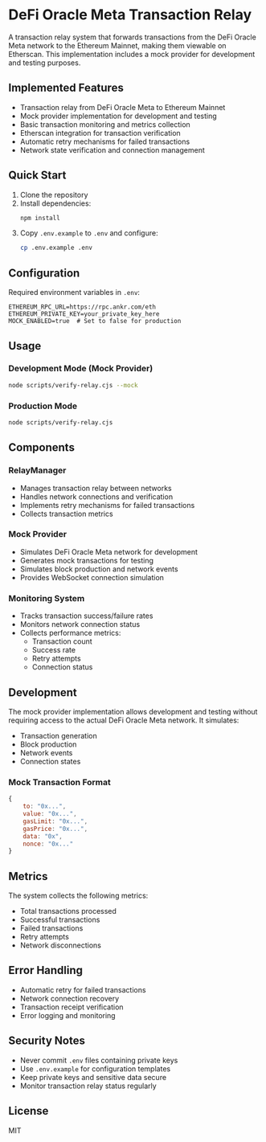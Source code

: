 # DeFi Oracle Meta Transaction Relay

A transaction relay system that forwards transactions from the DeFi Oracle Meta network to the Ethereum Mainnet, making them viewable on Etherscan. This implementation includes a mock provider for development and testing purposes.

## Implemented Features

- Transaction relay from DeFi Oracle Meta to Ethereum Mainnet
- Mock provider implementation for development and testing
- Basic transaction monitoring and metrics collection
- Etherscan integration for transaction verification
- Automatic retry mechanisms for failed transactions
- Network state verification and connection management

## Quick Start

1. Clone the repository
2. Install dependencies:
   ```bash
   npm install
   ```
3. Copy `.env.example` to `.env` and configure:
   ```bash
   cp .env.example .env
   ```

## Configuration

Required environment variables in `.env`:

```
ETHEREUM_RPC_URL=https://rpc.ankr.com/eth
ETHEREUM_PRIVATE_KEY=your_private_key_here
MOCK_ENABLED=true  # Set to false for production
```

## Usage

### Development Mode (Mock Provider)
```bash
node scripts/verify-relay.cjs --mock
```

### Production Mode
```bash
node scripts/verify-relay.cjs
```

## Components

### RelayManager
- Manages transaction relay between networks
- Handles network connections and verification
- Implements retry mechanisms for failed transactions
- Collects transaction metrics

### Mock Provider
- Simulates DeFi Oracle Meta network for development
- Generates mock transactions for testing
- Simulates block production and network events
- Provides WebSocket connection simulation

### Monitoring System
- Tracks transaction success/failure rates
- Monitors network connection status
- Collects performance metrics:
  - Transaction count
  - Success rate
  - Retry attempts
  - Connection status

## Development

The mock provider implementation allows development and testing without requiring access to the actual DeFi Oracle Meta network. It simulates:

- Transaction generation
- Block production
- Network events
- Connection states

### Mock Transaction Format
```javascript
{
    to: "0x...",
    value: "0x...",
    gasLimit: "0x...",
    gasPrice: "0x...",
    data: "0x",
    nonce: "0x..."
}
```

## Metrics

The system collects the following metrics:
- Total transactions processed
- Successful transactions
- Failed transactions
- Retry attempts
- Network disconnections

## Error Handling

- Automatic retry for failed transactions
- Network connection recovery
- Transaction receipt verification
- Error logging and monitoring

## Security Notes

- Never commit `.env` files containing private keys
- Use `.env.example` for configuration templates
- Keep private keys and sensitive data secure
- Monitor transaction relay status regularly

## License

MIT
